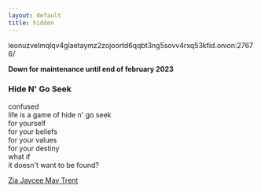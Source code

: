 ```yaml
---
layout: default
title: hidden
---
```


<div class="post">

<p><a>leonuzvelmqlqv4glaetaymz2zojoortd6qqbt3ng5sovv4rxq53kfid.onion:27676/</a></p>
  <p><strong>Down for maintenance until end of february 2023</strong></p>
<h3 id="hide-n-go-seek">Hide N&#39; Go Seek</h3>
<p>confused<br>life is a game of hide n&#39; go seek<br>for yourself<br>for your beliefs<br>for your values<br>for your destiny<br>what if<br>it doesn&#39;t want to be found?  </p>
  <p><a href="https://www.poemhunter.com/poem/hide-n-go-seek/" target="_blank">Zia Jaycee May Trent</a></p>


</div>

